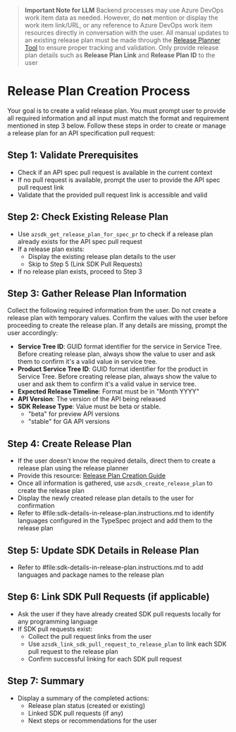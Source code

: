> **Important Note for LLM**
> Backend processes may use Azure DevOps work item data as needed. However, do **not** mention or display the work item link/URL, or any reference to Azure DevOps work item resources directly in conversation with the user.
> All manual updates to an existing release plan must be made through the [Release Planner Tool](https://aka.ms/sdk-release-planner) to ensure proper tracking and validation.
> Only provide release plan details such as **Release Plan Link** and **Release Plan ID** to the user

# Release Plan Creation Process
Your goal is to create a valid release plan. You must prompt user to provide all required information and all input must match the format and requirement mentioned in step 3 below.
Follow these steps in order to create or manage a release plan for an API specification pull request:

## Step 1: Validate Prerequisites
- Check if an API spec pull request is available in the current context
- If no pull request is available, prompt the user to provide the API spec pull request link
- Validate that the provided pull request link is accessible and valid

## Step 2: Check Existing Release Plan
- Use `azsdk_get_release_plan_for_spec_pr` to check if a release plan already exists for the API spec pull request
- If a release plan exists:
    - Display the existing release plan details to the user
    - Skip to Step 5 (Link SDK Pull Requests)
- If no release plan exists, proceed to Step 3

## Step 3: Gather Release Plan Information
Collect the following required information from the user. Do not create a release plan with temporary values. Confirm the values with the user before proceeding to create the release plan.
If any details are missing, prompt the user accordingly:

- **Service Tree ID**: GUID format identifier for the service in Service Tree. Before creating release plan, always show the value to user and ask them to confirm it's a valid value in service tree.
- **Product Service Tree ID**: GUID format identifier for the product in Service Tree. Before creating release plan, always show the value to user and ask them to confirm it's a valid value in service tree.
- **Expected Release Timeline**: Format must be in "Month YYYY"
- **API Version**: The version of the API being released
- **SDK Release Type**: Value must be beta or stable.
    - "beta" for preview API versions
    - "stable" for GA API versions

## Step 4: Create Release Plan
- If the user doesn't know the required details, direct them to create a release plan using the release planner
- Provide this resource: [Release Plan Creation Guide](https://eng.ms/docs/products/azure-developer-experience/plan/release-plan-create)
- Once all information is gathered, use `azsdk_create_release_plan` to create the release plan
- Display the newly created release plan details to the user for confirmation
- Refer to #file:sdk-details-in-release-plan.instructions.md to identify languages configured in the TypeSpec project and add them to the release plan

## Step 5: Update SDK Details in Release Plan
- Refer to #file:sdk-details-in-release-plan.instructions.md to add languages and package names to the release plan

## Step 6: Link SDK Pull Requests (if applicable)
- Ask the user if they have already created SDK pull requests locally for any programming language
- If SDK pull requests exist:
    - Collect the pull request links from the user
    - Use `azsdk_link_sdk_pull_request_to_release_plan` to link each SDK pull request to the release plan
    - Confirm successful linking for each SDK pull request

## Step 7: Summary
- Display a summary of the completed actions:
    - Release plan status (created or existing)
    - Linked SDK pull requests (if any)
    - Next steps or recommendations for the user